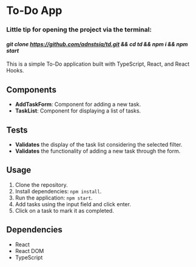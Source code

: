 # To-Do App
### Little tip for opening the project via the terminal:  
#### _git clone https://github.com/adnstsia/td.git && cd td && npm i && npm start_   

     
This is a simple To-Do application built with TypeScript, React, and React Hooks.
## Components

- **AddTaskForm**: Component for adding a new task.
- **TaskList**: Component for displaying a list of tasks.

## Tests

- **Validates** the display of the task list considering the selected filter.
- **Validates** the functionality of adding a new task through the form.

## Usage

1. Clone the repository.
2. Install dependencies: `npm install`.
3. Run the application: `npm start`.
4. Add tasks using the input field and click enter.
5. Click on a task to mark it as completed.

## Dependencies

- React
- React DOM
- TypeScript
